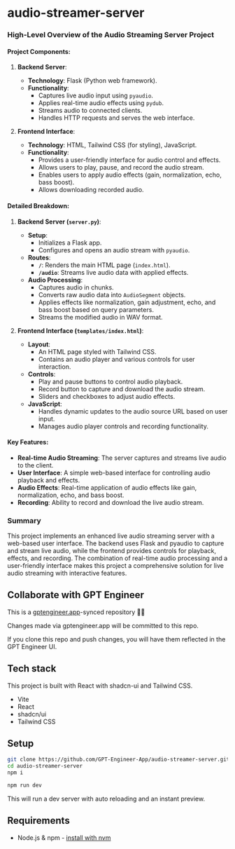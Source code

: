 # audio-streamer-server

### High-Level Overview of the Audio Streaming Server Project

#### Project Components:
1. **Backend Server**:
   - **Technology**: Flask (Python web framework).
   - **Functionality**:
     - Captures live audio input using `pyaudio`.
     - Applies real-time audio effects using `pydub`.
     - Streams audio to connected clients.
     - Handles HTTP requests and serves the web interface.

2. **Frontend Interface**:
   - **Technology**: HTML, Tailwind CSS (for styling), JavaScript.
   - **Functionality**:
     - Provides a user-friendly interface for audio control and effects.
     - Allows users to play, pause, and record the audio stream.
     - Enables users to apply audio effects (gain, normalization, echo, bass boost).
     - Allows downloading recorded audio.

#### Detailed Breakdown:

1. **Backend Server (`server.py`)**:
   - **Setup**:
     - Initializes a Flask app.
     - Configures and opens an audio stream with `pyaudio`.
   - **Routes**:
     - **`/`**: Renders the main HTML page (`index.html`).
     - **`/audio`**: Streams live audio data with applied effects.
   - **Audio Processing**:
     - Captures audio in chunks.
     - Converts raw audio data into `AudioSegment` objects.
     - Applies effects like normalization, gain adjustment, echo, and bass boost based on query parameters.
     - Streams the modified audio in WAV format.

2. **Frontend Interface (`templates/index.html`)**:
   - **Layout**:
     - An HTML page styled with Tailwind CSS.
     - Contains an audio player and various controls for user interaction.
   - **Controls**:
     - Play and pause buttons to control audio playback.
     - Record button to capture and download the audio stream.
     - Sliders and checkboxes to adjust audio effects.
   - **JavaScript**:
     - Handles dynamic updates to the audio source URL based on user input.
     - Manages audio player controls and recording functionality.

#### Key Features:
- **Real-time Audio Streaming**: The server captures and streams live audio to the client.
- **User Interface**: A simple web-based interface for controlling audio playback and effects.
- **Audio Effects**: Real-time application of audio effects like gain, normalization, echo, and bass boost.
- **Recording**: Ability to record and download the live audio stream.

### Summary

This project implements an enhanced live audio streaming server with a web-based user interface. The backend uses Flask and pyaudio to capture and stream live audio, while the frontend provides controls for playback, effects, and recording. The combination of real-time audio processing and a user-friendly interface makes this project a comprehensive solution for live audio streaming with interactive features.

## Collaborate with GPT Engineer

This is a [gptengineer.app](https://gptengineer.app)-synced repository 🌟🤖

Changes made via gptengineer.app will be committed to this repo.

If you clone this repo and push changes, you will have them reflected in the GPT Engineer UI.

## Tech stack

This project is built with React with shadcn-ui and Tailwind CSS.

- Vite
- React
- shadcn/ui
- Tailwind CSS

## Setup

```sh
git clone https://github.com/GPT-Engineer-App/audio-streamer-server.git
cd audio-streamer-server
npm i
```

```sh
npm run dev
```

This will run a dev server with auto reloading and an instant preview.

## Requirements

- Node.js & npm - [install with nvm](https://github.com/nvm-sh/nvm#installing-and-updating)
